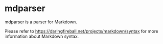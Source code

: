 # mdparser
mdparser is a parser for Markdown.

Please refer to https://daringfireball.net/projects/markdown/syntax for more information about Markdown syntax.